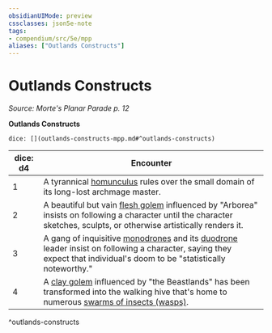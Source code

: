 ```yaml
---
obsidianUIMode: preview
cssclasses: json5e-note
tags:
- compendium/src/5e/mpp
aliases: ["Outlands Constructs"]
---
```

# Outlands Constructs
*Source: Morte's Planar Parade p. 12* 

**Outlands Constructs**

`dice: [](outlands-constructs-mpp.md#^outlands-constructs)`

| dice: d4 | Encounter |
|----------|-----------|
| 1 | A tyrannical [homunculus](2-Mechanics/CLI/bestiary/construct/homunculus.md) rules over the small domain of its long-lost archmage master. |
| 2 | A beautiful but vain [flesh golem](2-Mechanics/CLI/bestiary/construct/flesh-golem.md) influenced by "Arborea" insists on following a character until the character sketches, sculpts, or otherwise artistically renders it. |
| 3 | A gang of inquisitive [monodrones](2-Mechanics/CLI/bestiary/construct/monodrone.md) and its [duodrone](2-Mechanics/CLI/bestiary/construct/duodrone.md) leader insist on following a character, saying they expect that individual's doom to be "statistically noteworthy." |
| 4 | A [clay golem](2-Mechanics/CLI/bestiary/construct/clay-golem.md) influenced by "the Beastlands" has been transformed into the walking hive that's home to numerous [swarms of insects (wasps)](2-Mechanics/CLI/bestiary/beast/swarm-of-wasps.md). |
^outlands-constructs